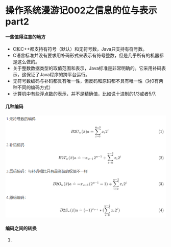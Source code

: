 # 操作系统漫游记002之信息的位与表示part2

#### 一些值得注意的地方

+ C和C++都支持有符号（默认）和无符号数，Java只支持有符号数。
+ C语言标准并没有要求用补码形式来表示有符号整数，但是几乎所有的机器都是这么做的。
+ 关于整数数据类型的取值范围和表示，Java标准是非常明确的。它采用补码表示，这保证了Java程序的跨平台运行。
+ 无符号数编码与补码都具有唯一性，但反码和原码都不具有唯一性（对0有两种不同的编码方式）
+ 计算机中有些浮点数的表示，并不是精确值，比如说十进制的1/3或者5/7.

#### 几种编码

![](https://github.com/PansonPanson/code-collection/blob/master/image-hosting/csapp/%E7%BC%96%E7%A0%81%E6%96%B9%E5%BC%8F.png?raw=true)

#### 编码之间的转换

1.